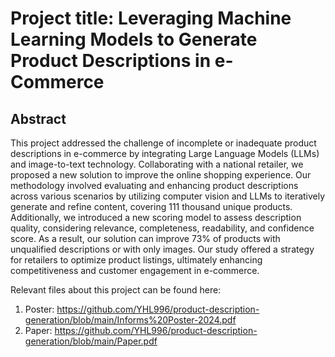 # Project title: Leveraging Machine Learning Models to Generate Product Descriptions in e-Commerce

## Abstract
This project addressed the challenge of incomplete or inadequate product descriptions in e-commerce by integrating Large Language Models (LLMs) and image-to-text technology. Collaborating with a national retailer, we proposed a new solution to improve the online shopping experience. Our methodology involved evaluating and enhancing product descriptions across various scenarios by utilizing computer vision and LLMs to iteratively generate and refine content, covering 111 thousand unique products. Additionally, we introduced a new scoring model to assess description quality, considering relevance, completeness, readability, and confidence score. As a result, our solution can improve 73% of products with unqualified descriptions or with only images. Our study offered a strategy for retailers to optimize product listings, ultimately enhancing competitiveness and customer engagement in e-commerce.

Relevant files about this project can be found here:
1. Poster: https://github.com/YHL996/product-description-generation/blob/main/Informs%20Poster-2024.pdf
2. Paper: https://github.com/YHL996/product-description-generation/blob/main/Paper.pdf
